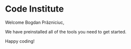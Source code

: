 # Code Institute

Welcome Bogdan Prăzniciuc,

We have preinstalled all of the tools you need to get started.

Happy coding!